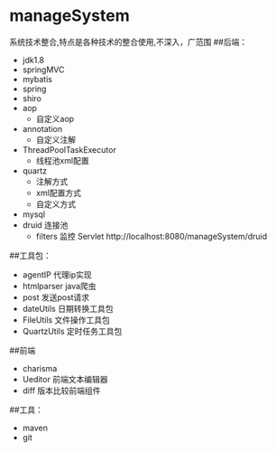 # manageSystem
系统技术整合,特点是各种技术的整合使用,不深入，广范围
##后端：
* jdk1.8
* springMVC 
* mybatis 
* spring 
* shiro
* aop    
	* 自定义aop
* annotation  
	* 自定义注解  
* ThreadPoolTaskExecutor   
	* 线程池xml配置
* quartz  
	* 注解方式
	* xml配置方式
	* 自定义方式
* mysql
* druid   连接池  
	* filters 监控 Servlet  http://localhost:8080/manageSystem/druid

##工具包：
* agentIP  代理ip实现
* htmlparser   java爬虫
* post   发送post请求
* dateUtils  日期转换工具包
* FileUtils  文件操作工具包
* QuartzUtils  定时任务工具包

##前端
* charisma  
* Ueditor   前端文本编辑器
* diff      版本比较前端组件


##工具：
* maven
* git


